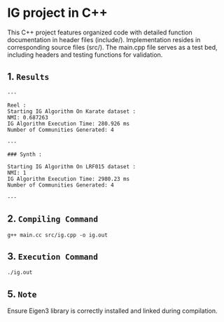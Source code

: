 # IG project in C++

This C++ project features organized code with detailed function documentation in header files (include/).
Implementation resides in corresponding source files (src/). The main.cpp file serves as a test bed,
including headers and testing functions for validation.

## 1. `Results`

```
---

Reel :
Starting IG Algorithm On Karate dataset :
NMI: 0.687263
IG Algorithm Execution Time: 280.926 ms
Number of Communities Generated: 4

---

### Synth :

Starting IG Algorithm On LRF015 dataset :
NMI: 1
IG Algorithm Execution Time: 2980.23 ms
Number of Communities Generated: 4

---
```

## 2. `Compiling Command`

```
g++ main.cc src/ig.cpp -o ig.out
```

## 3. `Execution Command`

```
./ig.out
```

## 5. `Note`

Ensure Eigen3 library is correctly installed and linked during compilation.
